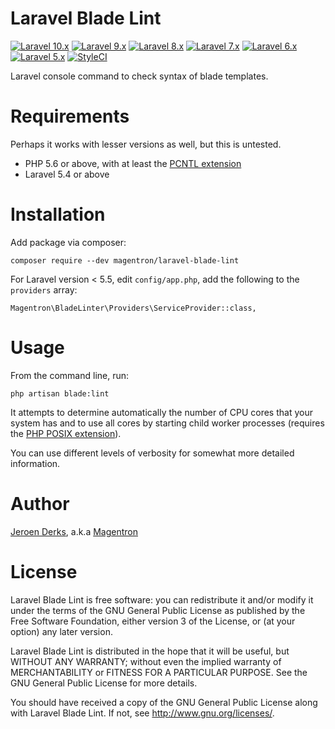 # Laravel Blade Lint

[![Laravel 10.x](https://img.shields.io/badge/Laravel-10.x-green.svg)](https://github.com/laravel/framework/tree/10.x)
[![Laravel 9.x](https://img.shields.io/badge/Laravel-9.x-green.svg)](https://github.com/laravel/framework/tree/9.x)
[![Laravel 8.x](https://img.shields.io/badge/Laravel-8.x-green.svg)](https://github.com/laravel/framework/tree/8.x)
[![Laravel 7.x](https://img.shields.io/badge/Laravel-7.x-green.svg)](https://github.com/laravel/framework/tree/7.x)
[![Laravel 6.x](https://img.shields.io/badge/Laravel-6.x-green.svg)](https://github.com/laravel/framework/tree/6.x)
[![Laravel 5.x](https://img.shields.io/badge/Laravel-5.x-green.svg)](https://github.com/laravel/framework/tree/5.8)
[![StyleCI](https://github.styleci.io/repos/134142812/shield)](https://github.styleci.io/repos/134142812)

Laravel console command to check syntax of blade templates.

# Requirements

Perhaps it works with lesser versions as well, but this is untested.

- PHP 5.6 or above, with at least the [PCNTL extension](https://www.php.net/manual/en/book.pcntl.php)
- Laravel 5.4 or above

# Installation

Add package via composer:

    composer require --dev magentron/laravel-blade-lint

For Laravel version < 5.5, edit `config/app.php`, add the following to
the `providers` array:

    Magentron\BladeLinter\Providers\ServiceProvider::class,

# Usage

From the command line, run:

    php artisan blade:lint

It attempts to determine automatically the number of CPU cores that your
system has and to use all cores by starting child worker processes
(requires the [PHP POSIX extension](https://www.php.net/manual/en/book.posix.php)).

You can use different levels of verbosity for somewhat more detailed
information.

# Author
 
[Jeroen Derks](https://www.phpfreelancer.nl), a.k.a [Magentron](https://github.com/Magentron)

# License

Laravel Blade Lint is free software: you can redistribute it and/or
modify it under the terms of the GNU General Public License as published
by the Free Software Foundation, either version 3 of the License, or (at
your option) any later version.

Laravel Blade Lint is distributed in the hope that it will be useful,
but WITHOUT ANY WARRANTY; without even the implied warranty of
MERCHANTABILITY or FITNESS FOR A PARTICULAR PURPOSE.  See the
GNU General Public License for more details.

You should have received a copy of the GNU General Public License along
with Laravel Blade Lint.  If not, see <http://www.gnu.org/licenses/>.
